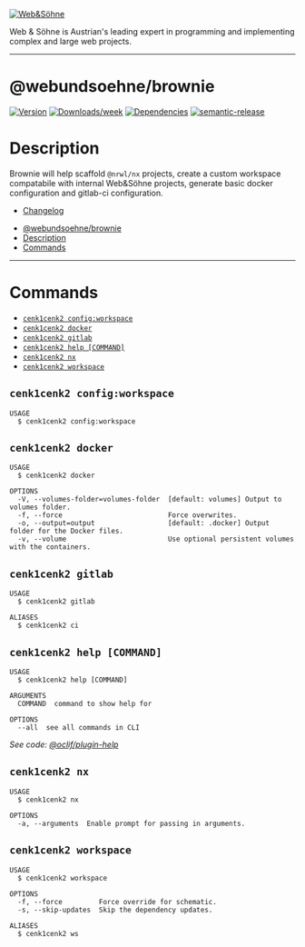 [![Web&Söhne](https://webundsoehne.com/wp-content/uploads/2016/11/logo.png)](https://webundsoehne.com)

Web & Söhne is Austrian's leading expert in programming and implementing complex and large web projects.

---

# @webundsoehne/brownie

[![Version](https://img.shields.io/npm/v/@webundsoehne/brownie.svg)](https://npmjs.org/package/@webundsoehne/brownie) [![Downloads/week](https://img.shields.io/npm/dw/@webundsoehne/brownie.svg)](https://npmjs.org/package/@webundsoehne/brownie) [![Dependencies](https://img.shields.io/librariesio/release/npm/@webundsoehne/brownie)](https://npmjs.org/package/@webundsoehne/brownie) [![semantic-release](https://img.shields.io/badge/%20%20%F0%9F%93%A6%F0%9F%9A%80-semantic--release-e10079.svg)](https://github.com/semantic-release/semantic-release)

# Description

Brownie will help scaffold `@nrwl/nx` projects, create a custom workspace compatabile with internal Web&Söhne projects, generate basic docker configuration and gitlab-ci configuration.

- [Changelog](./CHANGELOG.md)

<!-- toc -->

- [@webundsoehne/brownie](#webundsoehnebrownie)
- [Description](#description)
- [Commands](#commands)
<!-- tocstop -->

---

# Commands

<!-- commands -->

- [`cenk1cenk2 config:workspace`](#cenk1cenk2-configworkspace)
- [`cenk1cenk2 docker`](#cenk1cenk2-docker)
- [`cenk1cenk2 gitlab`](#cenk1cenk2-gitlab)
- [`cenk1cenk2 help [COMMAND]`](#cenk1cenk2-help-command)
- [`cenk1cenk2 nx`](#cenk1cenk2-nx)
- [`cenk1cenk2 workspace`](#cenk1cenk2-workspace)

## `cenk1cenk2 config:workspace`

```
USAGE
  $ cenk1cenk2 config:workspace
```

## `cenk1cenk2 docker`

```
USAGE
  $ cenk1cenk2 docker

OPTIONS
  -V, --volumes-folder=volumes-folder  [default: volumes] Output to volumes folder.
  -f, --force                          Force overwrites.
  -o, --output=output                  [default: .docker] Output folder for the Docker files.
  -v, --volume                         Use optional persistent volumes with the containers.
```

## `cenk1cenk2 gitlab`

```
USAGE
  $ cenk1cenk2 gitlab

ALIASES
  $ cenk1cenk2 ci
```

## `cenk1cenk2 help [COMMAND]`

```
USAGE
  $ cenk1cenk2 help [COMMAND]

ARGUMENTS
  COMMAND  command to show help for

OPTIONS
  --all  see all commands in CLI
```

_See code: [@oclif/plugin-help](https://github.com/oclif/plugin-help/blob/v3.2.0/src/commands/help.ts)_

## `cenk1cenk2 nx`

```
USAGE
  $ cenk1cenk2 nx

OPTIONS
  -a, --arguments  Enable prompt for passing in arguments.
```

## `cenk1cenk2 workspace`

```
USAGE
  $ cenk1cenk2 workspace

OPTIONS
  -f, --force         Force override for schematic.
  -s, --skip-updates  Skip the dependency updates.

ALIASES
  $ cenk1cenk2 ws
```

<!-- commandsstop -->

